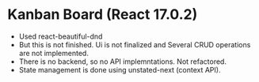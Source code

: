 # Kanban Board (React 17.0.2)

- Used react-beautiful-dnd
- But this is not finished. Ui is not finalized and Several CRUD operations are not implemented.
- There is no backend, so no API implemntations. Not refactored.
- State management is done using unstated-next (context API).
